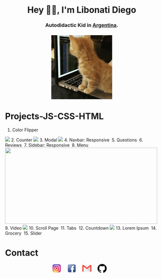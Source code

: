 <h1 align="center"> Hey 👋🏽, I'm Libonati Diego </h1>

<h3 align="center">
    Autodidactic Kid in <a href="https://www.instagram.com/die_libonati/?hl=es-la">Argentina</a>.  
</h3>

<h3 align="center">
<img align="center" alt="cat coding" src="https://github.com/DiegoLibonati/DiegoLibonati/blob/main/template/cat.gif" width="200" />
 </h3>

# Projects-JS-CSS-HTML

1. Color Flipper
<img src="https://gfycat.com/repulsiveunfortunatebeaver">
2. Counter
<img src="https://lh3.googleusercontent.com/fife/AAWUweWyU7-1Kv_fQ1XfnMBPmMo0S0_r2-rrNmX4boRn5Xvt2_X341VHVInWMbtKr70a8RAlsaje7KhSzOYYYg46nWedXL3W785fVJoMJuHZ-cEEVWKZpyABeDhsJ_K6A2MatVLCW2xt6Lm8sheYNuwmLZgSjqvX5oVrsUi2P0fu-3a1Y5lhu1FSCbOWTPt3cNvInY3CatPI0OCA8T2cEBV1gj-MJfTU62hB8U0g1aCsg7qruXugdGHTNEiB_e7x6Lu2SlwZ6SiK7mS0qPK8bMzzmbwX7UcYpO90qObbwVnJlmg6GB8CNzhY1-N4KECV9kG6mn6lSVEItyJdmuKU_k5WHJI8uzytaRoB8cISBV5niM51LLjZYTCsde3pcJkT50Q73XBwQphlbFiCLLJ2x-c0KZRluVdRvGKF3DN5EiS7gQCdD13K0Ieddp39CwAk-elZnTujr7j0HSCrlhA83i0UxFxcUfBAC4CctDE61JhaP6HVQB8F7ZdcDzes3Bhh79Ia1wX9jQSlYVSc_hwcRb0zKojUgmcN0125siNvzYzh-KVyg_wwQ19euFzUJOdoHZAfA-IeAcLHkxFXsTip9wXrFm8MiDrufZw1ocwJI7W0b1CgcrT3883dRzvtjinPpqZ09aYUbJPArkcOQK0-91G8H4WSQjNmadudJFXYXZ5hE5ZtTpm-ibdJnVPIBu2SB2QvmxuTzx8bwBjO7-udPHC3GzJtFIkLmhEcMzdWD3iPrZMQD05GshYGBQW_UuD9beB0-bL2Ppr_H8DPx4ChXJ0lh0RMt5PcbuKxTI98f3xLpUucIat15lxV5-9UCQ=w1920-h929">
3. Modal
<img src="https://lh3.googleusercontent.com/fife/AAWUweVH061-9rlBiXpm9LHMEN0tB5JlvthDl1a7j4hU2QTDoY2WtTcLAQlB4Kaqi5GJA7YIWj2GtcDaKVPVZQv-LbgknQiq50m1NW-ijuNVG_9HPyrRJp2EicTm0rUxtn08ePgw9AzCCVs1pxg7qWttZ6qW4JHVsFgIQc4dn0CVN1zFmgwyBpDkiK02m7QGAC8oYWyBaXFrMugsisOcG5fJ_NNjeJsXxXEJK9EwsvnRkqMFfPp8BdTzO6qIo0kMNn4zMIVDjuC20fThDr7cUQUnZQatyvIr70wWFLNSltN3FMWJLk-pqNMYhC3g3yGjULDRCdEVB-geqpazEAcLzztH6fg8eLh943nPKJuHl2QBSl_JmJAlMxLPHuEXsBmv8UrUDef-Eb6yeE2VcOHqoSSvLWiDoECiLd2tzvbQAZbmGpDsMQX1PDVXps8gERbvjYgLFzrYPHTkYkjVtlHgvVn0W3CyESOhEGnJlnA0uMcKWVg_kkAfxFeFnHWfeaVre8EBQJtHshoMucRipLe0dauWOD-ruDm6TsS8DF_hZbVT_HH_45SHiwB7Fo75NxDifzrwcZ2aXljQdnUrTpy2N7szrDKmRkZ9Z4JI2kUXmyz08ElI2uPttEtHsw9tyV5Z_gjtqHwRYp1dkRx9x5uHTBogxmJA-ogwPmABGhs6cP8JBdJcC6xKj0dm354SZQ63Ssf34kdLJIpjAfEgYa6tLQ-ncLeB6ftGJLGd-Ska0LRIRZ4QaTYRbYw4CrQdMNM9OVoiqV8xYD79dBqeT23gi5QMvatNsDIWSTOAC217d-T-Ytj6LU2--hQQYMXf_g=w428-h929">
4. Navbar: Responsive
<img src="">
5. Questions
<img src="">
6. Reviews
<img src="">
7. Sidebar: Responsive
<img src="">
8. Menu
<img src="https://media0.giphy.com/media/srUmLGsvQ2aIUjyThI/giphy.gif" width="500" height="250">
9. Video
<img src="https://drive.google.com/uc?export=view&id=1913oZeBZPBNiUuk8gu3ZSbLBA2l_VQtG">
10. Scroll Page
<img src="">
11. Tabs
<img src=" ">
12. Countdown
<img src="https://lh3.googleusercontent.com/fife/AAWUweWqjpS6x8KuKOpbBTLnEKh0UDmglF3A5zinS1y0X9GtKrQ4JXWnie7d4JI-qPGkakRPlEadtKuZD9x2p2B1PP9BIJ4qUlK-UDQlXkaTeI3LuYdE7ycz-HQQ-32ZvCyXQq69CQyhZLNrT3Njo8rDqgCXYxGCqoux1Ck3V8XF4VdoDI_5dxBvOL_FRy8tGwlTDtzUfxPXJWfrPe8JLEVsmbo9CyCydgGG6kbnw1eJT2qrOU0XFPQ7J_afL-9Xm9sbUSDLwIu8NVC--BPLkvPDg5JH9BqZC4yOVBf-Ur6I_B4nd_n2OsyBaAmMq-Xt115RjkUuK16TnIL0gY5h_t-l1C29YKAA1IoRjl73nlMxGovxZc7n24INdHKKXngBQy1m-bq5vtQM5kEsMo2NklcKMt3szyVXlCZKCm5N_kIjn69mAGRoclW-H1aE75blW3dOPbh5I_pVjnecKM8f6gqmBtm319sNwnCG1_i6mizLhSrjKpgFwdjhBOHM-rAMjeFwWgm3KT5BCy03Wzg-k3BzC3vMRakXd_vpPucHfRBYhRX1nK2QHvgeTMZu5h1SdeKAng_V_FPOTsRbZZ9UNwC_hKfg1Hk3pp4u9V2K5MJKOkx6FRS2HYLfoLv2rREVLrYrYBxoCbKJTeKDdXJxlaLN4_a3Wq6Tf1hI0or8ICgSlhe-ow3u2FZRjGhF3mFanmmwysfQ9ev8sMuuealbmh9qkKXbL34d6k4gs_FccKCLLvGeKA6zD2-HIiX94JWAQgpnxX9GZv9lm_v8WTBkYvkSfh3ZHqDbR13FR7K6cS7k1Ky3YL_YlhJ9m-o-qg=w1356-h929">
13. Lorem Ipsum
<img src="">
14. Grocery
<img src="">
15. Slider
<img src="">


# Contact

<p align="center">
 <a href="https://www.instagram.com/die_libonati/?hl=es-la"><img src="https://github.com/DiegoLibonati/DiegoLibonati/blob/main/template/ig2.png" width="30px" alt="instagram"></a> &nbsp; &nbsp;
 <a href="https://www.facebook.com/dielibonati/"><img src="https://github.com/DiegoLibonati/DiegoLibonati/blob/main/template/face.png" width="30px" alt="facebook"></a> &nbsp; &nbsp;
 <a href="mailto:diego.libonati1998@gmail.com"><img src="https://github.com/chandan-reddy-k/chandan-reddy-k/blob/master/assets/gmail.svg" width="30px" alt="mail"></a> &nbsp; &nbsp;
 <a href="https://github.com/DiegoLibonati"><img src="https://github.com/chandan-reddy-k/chandan-reddy-k/blob/master/assets/github.svg" width="30px" alt="github"></a> &nbsp; &nbsp;
</p>


